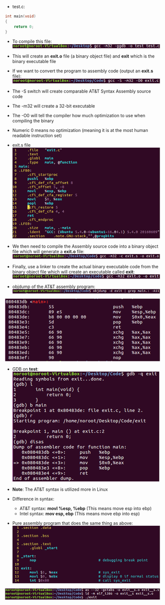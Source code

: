 - test.c:
```c
int main(void)
{
	return 0;
}
```

- To compile this file: 
![](../Assets/test.c-compile.jpg)

- This will create an **exit.o** file (a binary object file) and **exit** which is the binary executable file

- If we want to convert the program to assembly code (output an **exit.s** file):
![](../Assets/test.c-compile-asm.jpg)
- The -S switch will create comparable AT&T Syntax Assembly source code
- The -m32 will create a 32-bit executable
- The -O0 will tell the compiler how much optimization to use when compiling the binary
- Numeric 0 means no optimization (meaning it is at the most human readable instruction set)

- exit.s file
![](../Assets/test.c-asm.jpg)

- We then need to compile the Assembly source code into a binary object file which will generate a **exit.o** file:
![](../Assets/test.c-asm-compile.jpg)

- Finally, use a linker to create the actual binary executable code from the binary object file which will create an executable called **exit**:
![](../Assets/test.c-asm-link.jpg)

- objdump of the AT&T assembly program:
![](../Assets/test.c-atnt-objdump.jpg)

![](../Assets/test.c-asm-dump.jpg)

- GDB on **test**:
![](../Assets/test.c-gdb.jpg)

- **Note**: The AT&T syntax is utilized more in Linux

- Difference in syntax:
	- AT&T syntax: **movl %esp, %ebp** (This means move esp into ebp)
	- Intel syntax: **mov esp, ebp** (This means move ebp into esp)

- Pure assembly program that does the same thing as above:
![](../Assets/test.asm.jpg)

![](../Assets/test.asm-compile.jpg)
